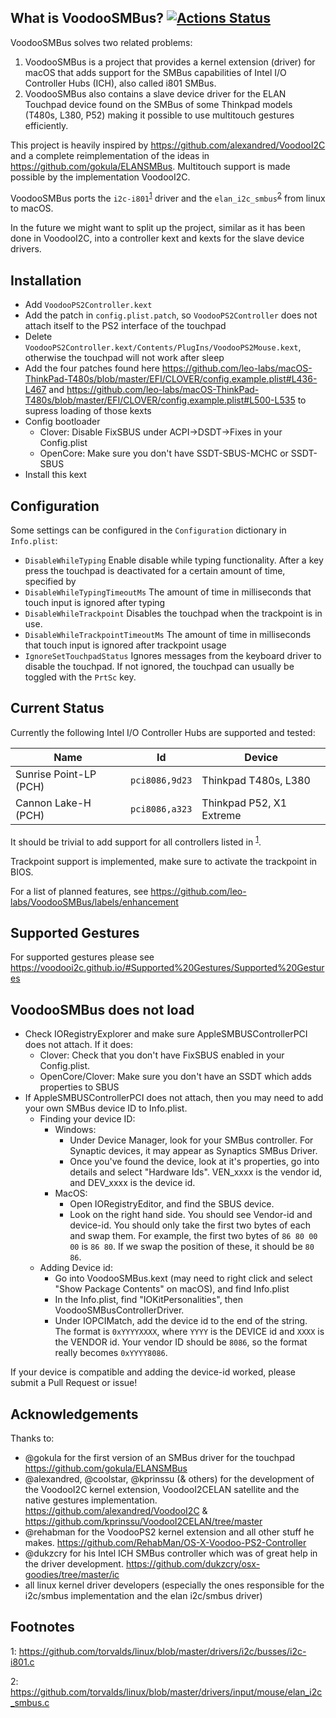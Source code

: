 ## What is VoodooSMBus? [![Actions Status](https://github.com/leo-labs/VoodooSMBus/workflows/CI/badge.svg)](https://github.com/leo-labs/VoodooSMBus/actions)

VoodooSMBus solves two related problems: 
  
  1. VoodooSMBus is a project that provides a kernel extension (driver) for macOS that adds support for the SMBus capabilities of Intel I/O Controller Hubs (ICH), also called i801 SMBus. 
  2. VoodooSMBus also contains a slave device driver for the ELAN Touchpad device found on the SMBus of some Thinkpad models (T480s, L380, P52) making it possible to use multitouch gestures efficiently.

This project is heavily inspired by https://github.com/alexandred/VoodooI2C and a complete reimplementation of the ideas in https://github.com/gokula/ELANSMBus. Multitouch support is made possible by the implementation VoodooI2C.

VoodooSMBus ports the `i2c-i801`<sup>[1](#i2c-i801)</sup> driver and the `elan_i2c_smbus`<sup>[2](#elan_i2c_smbus)</sup> from linux to macOS.

In the future we might want to split up the project,  similar as it has been done in VoodooI2C, into a controller kext and kexts for the slave device drivers.

## Installation

- Add `VoodooPS2Controller.kext`
- Add the patch in `config.plist.patch`, so `VoodooPS2Controller` does not attach itself to the PS2 interface of the touchpad
- Delete `VoodooPS2Controller.kext/Contents/PlugIns/VoodooPS2Mouse.kext`, otherwise the touchpad will not work after sleep
- Add the four patches found here https://github.com/leo-labs/macOS-ThinkPad-T480s/blob/master/EFI/CLOVER/config.example.plist#L436-L467 and https://github.com/leo-labs/macOS-ThinkPad-T480s/blob/master/EFI/CLOVER/config.example.plist#L500-L535 to supress loading of those kexts
- Config bootloader
  - Clover: Disable FixSBUS under ACPI->DSDT->Fixes in your Config.plist
  - OpenCore: Make sure you don't have SSDT-SBUS-MCHC or SSDT-SBUS
- Install this kext

## Configuration

Some settings can be configured in the `Configuration` dictionary in `Info.plist`:

* `DisableWhileTyping` Enable disable while typing functionality. After a key press the touchpad is deactivated for a certain amount of time, specified by
* `DisableWhileTypingTimeoutMs` The amount of time in milliseconds that touch input is ignored after typing
* `DisableWhileTrackpoint` Disables the touchpad when the trackpoint is in use.
* `DisableWhileTrackpointTimeoutMs` The amount of time in milliseconds that touch input is ignored after trackpoint usage
* `IgnoreSetTouchpadStatus` Ignores messages from the keyboard driver to disable the touchpad. If not ignored, the touchpad can usually be toggled with the `PrtSc` key. 

## Current Status

Currently the following Intel I/O Controller Hubs are supported and tested:

| Name                   | Id             |  Device                  |
| ---------------------- | -------------- | ------------------------ |
| Sunrise Point-LP (PCH) | `pci8086,9d23` | Thinkpad T480s, L380     |
| Cannon Lake-H (PCH)    | `pci8086,a323` | Thinkpad P52, X1 Extreme |


It should be trivial to add support for all controllers listed in <sup>[1](#i2c-i801)</sup>. 

Trackpoint support is implemented, make sure to activate the trackpoint in BIOS.

For a list of planned features, see https://github.com/leo-labs/VoodooSMBus/labels/enhancement

## Supported Gestures

For supported gestures please see https://voodooi2c.github.io/#Supported%20Gestures/Supported%20Gestures

## VoodooSMBus does not load
- Check IORegistryExplorer and make sure AppleSMBUSControllerPCI does not attach. If it does:
  - Clover: Check that you don't have FixSBUS enabled in your Config.plist.
  - OpenCore/Clover: Make sure you don't have an SSDT which adds properties to SBUS
- If AppleSMBUSControllerPCI does not attach, then you may need to add your own SMBus device ID to Info.plist.
  - Finding your device ID:
    - Windows: 
      - Under Device Manager, look for your SMBus controller. For Synaptic devices, it may appear as Synaptics SMBus Driver.
      - Once you've found the device, look at it's properties, go into details and select "Hardware Ids". VEN_xxxx is the vendor id, and DEV_xxxx is the device id.
    - MacOS:
      - Open IORegistryEditor, and find the SBUS device.
      - Look on the right hand side. You should see Vendor-id and device-id. You should only take the first two bytes of each and swap them. For example, the first two bytes of `86 80 00 00` is `86 80`. If we swap the position of these, it should be `80 86`.
  - Adding Device id:
    - Go into VoodooSMBus.kext (may need to right click and select "Show Package Contents" on macOS), and find Info.plist
    - In the Info.plist, find "IOKitPersonalities", then VoodooSMBusControllerDriver.
    - Under IOPCIMatch, add the device id to the end of the string. The format is `0xYYYYXXXX`, where `YYYY` is the DEVICE id and `XXXX` is the VENDOR id. Your vendor ID should be `8086`, so the format really becomes `0xYYYY8086`.

If your device is compatible and adding the device-id worked, please submit a Pull Request or issue!

## Acknowledgements

Thanks to:
- @gokula for the first version of an SMBus driver for the touchpad https://github.com/gokula/ELANSMBus
- @alexandred, @coolstar, @kprinssu (& others) for the development of the VoodooI2C kernel extension, VoodooI2CELAN satellite and the native gestures implementation. https://github.com/alexandred/VoodooI2C & https://github.com/kprinssu/VoodooI2CELAN/tree/master
- @rehabman for the VoodooPS2 kernel extension and all other stuff he makes. https://github.com/RehabMan/OS-X-Voodoo-PS2-Controller
- @dukzcry for his Intel ICH SMBus controller which was of great help in the driver development. https://github.com/dukzcry/osx-goodies/tree/master/ic 
- all linux kernel driver developers (especially the ones responsible for the i2c/smbus implementation and the elan i2c/smbus driver)

## Footnotes

<a name="i2c-i801">1</a>: https://github.com/torvalds/linux/blob/master/drivers/i2c/busses/i2c-i801.c

<a name="elan_i2c_smbus">2</a>: https://github.com/torvalds/linux/blob/master/drivers/input/mouse/elan_i2c_smbus.c
